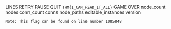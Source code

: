 
LINES
RETRY
PAUSE
QUIT
```THM{I_CAN_READ_IT_ALL}```
GAME OVER
node_count
nodes
conn_count
conns
node_paths
editable_instances
version



`Note: This flag can be found on line number 1085848`
